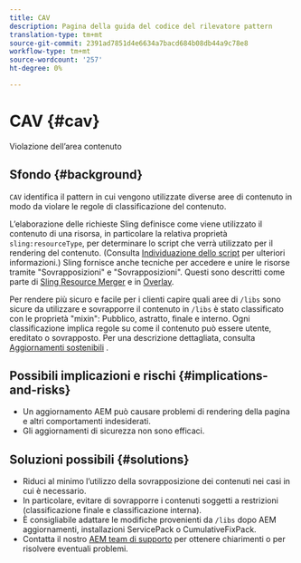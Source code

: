 ```yaml
---
title: CAV
description: Pagina della guida del codice del rilevatore pattern
translation-type: tm+mt
source-git-commit: 2391ad7851d4e6634a7bacd684b08db44a9c78e8
workflow-type: tm+mt
source-wordcount: '257'
ht-degree: 0%

---
```



# CAV {#cav}

Violazione dell’area contenuto

## Sfondo {#background}

`CAV` identifica il pattern in cui vengono utilizzate diverse aree di contenuto in modo da violare le regole di classificazione del contenuto.

L’elaborazione delle richieste Sling definisce come viene utilizzato il contenuto di una risorsa, in particolare la relativa proprietà `sling:resourceType`, per determinare lo script che verrà utilizzato per il rendering del contenuto. (Consulta [Individuazione dello script](https://experienceleague.adobe.com/docs/experience-manager-65/developing/introduction/the-basics.html#locating-the-script) per ulteriori informazioni.) Sling fornisce anche tecniche per accedere e unire le risorse tramite &quot;Sovrapposizioni&quot; e &quot;Sovrapposizioni&quot;. Questi sono descritti come parte di [Sling Resource Merger](https://experienceleague.adobe.com/docs/experience-manager-65/developing/platform/sling-resource-merger.html) e in [Overlay](https://experienceleague.adobe.com/docs/experience-manager-65/developing/platform/overlays.html).

Per rendere più sicuro e facile per i clienti capire quali aree di `/libs` sono sicure da utilizzare e sovrapporre il contenuto in `/libs` è stato classificato con le proprietà &quot;mixin&quot;: Pubblico, astratto, finale e interno. Ogni classificazione implica regole su come il contenuto può essere utente, ereditato o sovrapposto. Per una descrizione dettagliata, consulta [Aggiornamenti sostenibili](https://experienceleague.adobe.com/docs/experience-manager-65/deploying/upgrading/sustainable-upgrades.html) .

## Possibili implicazioni e rischi {#implications-and-risks}

* Un aggiornamento AEM può causare problemi di rendering della pagina e altri comportamenti indesiderati.
* Gli aggiornamenti di sicurezza non sono efficaci.

## Soluzioni possibili {#solutions}

* Riduci al minimo l’utilizzo della sovrapposizione dei contenuti nei casi in cui è necessario.
* In particolare, evitare di sovrapporre i contenuti soggetti a restrizioni (classificazione finale e classificazione interna).
* È consigliabile adattare le modifiche provenienti da `/libs` dopo AEM aggiornamenti, installazioni ServicePack o CumulativeFixPack.
* Contatta il nostro [AEM team di supporto](https://helpx.adobe.com/enterprise/using/support-for-experience-cloud.html) per ottenere chiarimenti o per risolvere eventuali problemi.
